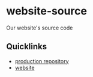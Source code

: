 # website-source

Our website's source code

## Quicklinks

 - [production repository](https://github.com/hycsg/hycsg.github.io)
 - [website](https://hycsg.github.io)
